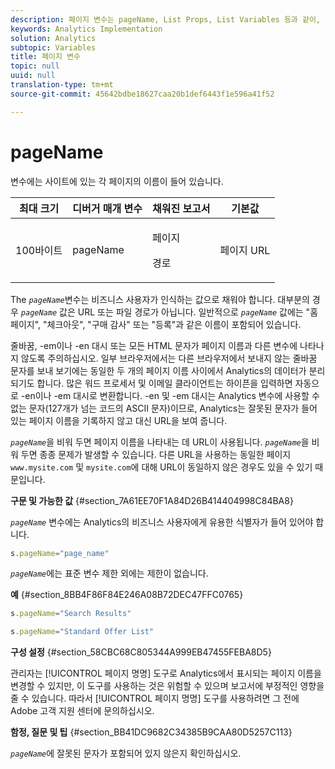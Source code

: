 ```yaml
---
description: 페이지 변수는 pageName, List Props, List Variables 등과 같이, 보고서를 직접 채웁니다.
keywords: Analytics Implementation
solution: Analytics
subtopic: Variables
title: 페이지 변수
topic: null
uuid: null
translation-type: tm+mt
source-git-commit: 45642bdbe18627caa20b1def6443f1e596a41f52

---
```



# pageName

 변수에는 사이트에 있는 각 페이지의 이름이 들어 있습니다.

<!-- 

pageName.xml

 -->

<table id="table_0D09BAEC2FFD43F7905ED3649B3F8E05"> 
 <thead> 
  <tr> 
   <th class="entry"> 최대 크기 </th> 
   <th class="entry"> 디버거 매개 변수 </th> 
   <th class="entry"> 채워진 보고서 </th> 
   <th class="entry"> 기본값 </th> 
  </tr> 
 </thead>
 <tbody> 
  <tr> 
   <td> 100바이트 </td> 
   <td> pageName </td> 
   <td> <p>페이지 </p> <p>경로 </p> </td> 
   <td> 페이지 URL </td> 
  </tr> 
 </tbody> 
</table>

The *`pageName`*&#x200B;변수는 비즈니스 사용자가 인식하는 값으로 채워야 합니다. 대부분의 경우 *`pageName`* 값은 URL 또는 파일 경로가 아닙니다. 일반적으로 *`pageName`* 값에는 "홈 페이지", "체크아웃", "구매 감사" 또는 "등록"과 같은 이름이 포함되어 있습니다.

줄바꿈, -em이나 -en 대시 또는 모든 HTML 문자가 페이지 이름과 다른 변수에 나타나지 않도록 주의하십시오. 일부 브라우저에서는 다른 브라우저에서 보내지 않는 줄바꿈 문자를 보내 보기에는 동일한 두 개의 페이지 이름 사이에서 Analytics의 데이터가 분리되기도 합니다. 많은 워드 프로세서 및 이메일 클라이언트는 하이픈을 입력하면 자동으로 -en이나 -em 대시로 변환합니다. -en 및 -em 대시는 Analytics 변수에 사용할 수 없는 문자(127개가 넘는 코드의 ASCII 문자)이므로, Analytics는 잘못된 문자가 들어 있는 페이지 이름을 기록하지 않고 대신 URL을 보여 줍니다.

*`pageName`*&#x200B;을 비워 두면 페이지 이름을 나타내는 데 URL이 사용됩니다. *`pageName`*&#x200B;을 비워 두면 종종 문제가 발생할 수 있습니다. 다른 URL을 사용하는 동일한 페이지 `www.mysite.com` 및 `mysite.com`에 대해 URL이 동일하지 않은 경우도 있을 수 있기 때문입니다.

**구문 및 가능한 값** {#section_7A61EE70F1A84D26B414404998C84BA8}

*`pageName`* 변수에는 Analytics의 비즈니스 사용자에게 유용한 식별자가 들어 있어야 합니다.

```js
s.pageName="page_name"
```

*`pageName`*&#x200B;에는 표준 변수 제한 외에는 제한이 없습니다.

**예** {#section_8BB4F86F84E246A08B72DEC47FFC0765}

```js
s.pageName="Search Results" 
```

```js
s.pageName="Standard Offer List"
```

**구성 설정** {#section_58CBC68C805344A999EB47455FEBA8D5}

관리자는 [!UICONTROL 페이지 명명] 도구로 Analytics에서 표시되는 페이지 이름을 변경할 수 있지만, 이 도구를 사용하는 것은 위험할 수 있으며 보고서에 부정적인 영향을 줄 수 있습니다. 따라서 [!UICONTROL 페이지 명명] 도구를 사용하려면 그 전에 Adobe 고객 지원 센터에 문의하십시오.

**함정, 질문 및 팁** {#section_BB41DC9682C34385B9CAA80D5257C113}

*`pageName`*&#x200B;에 잘못된 문자가 포함되어 있지 않은지 확인하십시오.
